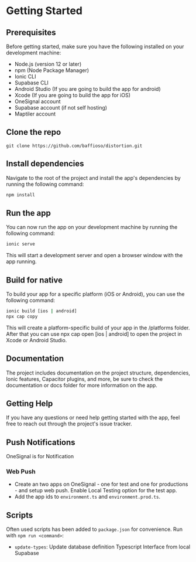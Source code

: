 # Getting Started
## Prerequisites
Before getting started, make sure you have the following installed on your development machine:

* Node.js (version 12 or later)
* npm (Node Package Manager)
* Ionic CLI
* Supabase CLI
* Android Studio (If you are going to build the app for android)
* Xcode (If you are going to build the app for iOS)
* OneSignal account
* Supabase account (if not self hosting)
* Maptiler account

## Clone the repo

```
git clone https://github.com/baffioso/distortion.git
```

## Install dependencies
Navigate to the root of the project and install the app's dependencies by running the following command:

```bash
npm install
```

## Run the app
You can now run the app on your development machine by running the following command:
```bash
ionic serve
```
This will start a development server and open a browser window with the app running.

## Build for native
To build your app for a specific platform (iOS or Android), you can use the following command:

```bash
ionic build [ios | android]
npx cap copy
```
This will create a platform-specific build of your app in the /platforms folder. After that you can use npx cap open [ios | android] to open the project in Xcode or Android Studio.

## Documentation
The project includes documentation on the project structure, dependencies, Ionic features, Capacitor plugins, and more, be sure to check the documentation or docs folder for more information on the app.

## Getting Help
If you have any questions or need help getting started with the app, feel free to reach out through the project's issue tracker.

## Push Notifications
OneSignal is for Notification
### Web Push
* Create an two apps on OneSignal - one for test and one for productions - and setup web push. Enable Local Testing option for the test app.
* Add the app ids to `environment.ts` and `environment.prod.ts`.

## Scripts
Often used scripts has been added to `package.json` for convenience. Run with `npm run <command>`:
* `update-types`: Update database definition Typescript Interface from local Supabase
